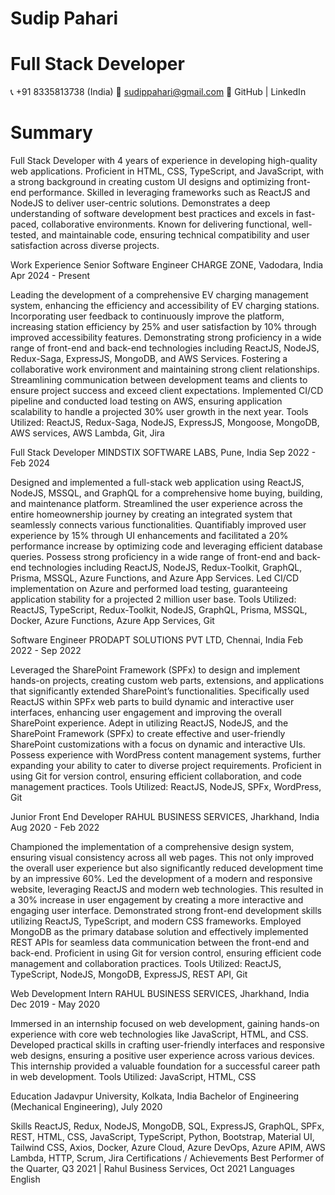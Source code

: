 # Sudip Pahari
# Full Stack Developer
📞 +91 8335813738 (India)
📧 sudippahari@gmail.com
🔗 GitHub | LinkedIn

# Summary
Full Stack Developer with 4 years of experience in developing high-quality web applications. Proficient in HTML, CSS, TypeScript, and JavaScript, with a strong background in creating custom UI designs and optimizing front-end performance. Skilled in leveraging frameworks such as ReactJS and NodeJS to deliver user-centric solutions. Demonstrates a deep understanding of software development best practices and excels in fast-paced, collaborative environments. Known for delivering functional, well-tested, and maintainable code, ensuring technical compatibility and user satisfaction across diverse projects.

Work Experience
Senior Software Engineer
CHARGE ZONE, Vadodara, India
Apr 2024 - Present

Leading the development of a comprehensive EV charging management system, enhancing the efficiency and accessibility of EV charging stations.
Incorporating user feedback to continuously improve the platform, increasing station efficiency by 25% and user satisfaction by 10% through improved accessibility features.
Demonstrating strong proficiency in a wide range of front-end and back-end technologies including ReactJS, NodeJS, Redux-Saga, ExpressJS, MongoDB, and AWS Services.
Fostering a collaborative work environment and maintaining strong client relationships. Streamlining communication between development teams and clients to ensure project success and exceed client expectations.
Implemented CI/CD pipeline and conducted load testing on AWS, ensuring application scalability to handle a projected 30% user growth in the next year.
Tools Utilized: ReactJS, Redux-Saga, NodeJS, ExpressJS, Mongoose, MongoDB, AWS services, AWS Lambda, Git, Jira

Full Stack Developer
MINDSTIX SOFTWARE LABS, Pune, India
Sep 2022 - Feb 2024

Designed and implemented a full-stack web application using ReactJS, NodeJS, MSSQL, and GraphQL for a comprehensive home buying, building, and maintenance platform.
Streamlined the user experience across the entire homeownership journey by creating an integrated system that seamlessly connects various functionalities.
Quantifiably improved user experience by 15% through UI enhancements and facilitated a 20% performance increase by optimizing code and leveraging efficient database queries.
Possess strong proficiency in a wide range of front-end and back-end technologies including ReactJS, NodeJS, Redux-Toolkit, GraphQL, Prisma, MSSQL, Azure Functions, and Azure App Services.
Led CI/CD implementation on Azure and performed load testing, guaranteeing application stability for a projected 2 million user base.
Tools Utilized: ReactJS, TypeScript, Redux-Toolkit, NodeJS, GraphQL, Prisma, MSSQL, Docker, Azure Functions, Azure App Services, Git

Software Engineer
PRODAPT SOLUTIONS PVT LTD, Chennai, India
Feb 2022 - Sep 2022

Leveraged the SharePoint Framework (SPFx) to design and implement hands-on projects, creating custom web parts, extensions, and applications that significantly extended SharePoint’s functionalities.
Specifically used ReactJS within SPFx web parts to build dynamic and interactive user interfaces, enhancing user engagement and improving the overall SharePoint experience.
Adept in utilizing ReactJS, NodeJS, and the SharePoint Framework (SPFx) to create effective and user-friendly SharePoint customizations with a focus on dynamic and interactive UIs.
Possess experience with WordPress content management systems, further expanding your ability to cater to diverse project requirements.
Proficient in using Git for version control, ensuring efficient collaboration, and code management practices.
Tools Utilized: ReactJS, NodeJS, SPFx, WordPress, Git

Junior Front End Developer
RAHUL BUSINESS SERVICES, Jharkhand, India
Aug 2020 - Feb 2022

Championed the implementation of a comprehensive design system, ensuring visual consistency across all web pages. This not only improved the overall user experience but also significantly reduced development time by an impressive 60%.
Led the development of a modern and responsive website, leveraging ReactJS and modern web technologies. This resulted in a 30% increase in user engagement by creating a more interactive and engaging user interface.
Demonstrated strong front-end development skills utilizing ReactJS, TypeScript, and modern CSS frameworks.
Employed MongoDB as the primary database solution and effectively implemented REST APIs for seamless data communication between the front-end and back-end.
Proficient in using Git for version control, ensuring efficient code management and collaboration practices.
Tools Utilized: ReactJS, TypeScript, NodeJS, MongoDB, ExpressJS, REST API, Git

Web Development Intern
RAHUL BUSINESS SERVICES, Jharkhand, India
Dec 2019 - May 2020

Immersed in an internship focused on web development, gaining hands-on experience with core web technologies like JavaScript, HTML, and CSS.
Developed practical skills in crafting user-friendly interfaces and responsive web designs, ensuring a positive user experience across various devices.
This internship provided a valuable foundation for a successful career path in web development.
Tools Utilized: JavaScript, HTML, CSS

Education
Jadavpur University, Kolkata, India
Bachelor of Engineering (Mechanical Engineering), July 2020

Skills
ReactJS, Redux, NodeJS, MongoDB, SQL, ExpressJS, GraphQL, SPFx, REST, HTML, CSS, JavaScript, TypeScript, Python, Bootstrap, Material UI, Tailwind CSS, Axios, Docker, Azure Cloud, Azure DevOps, Azure APIM, AWS Lambda, HTTP, Scrum, Jira
Certifications / Achievements
Best Performer of the Quarter, Q3 2021 | Rahul Business Services, Oct 2021
Languages
English
